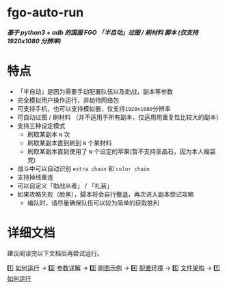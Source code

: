 # **fgo-auto-run**

***基于 python3 + adb 的国服 FGO 「半自动」过图 / 刷材料 脚本 (仅支持 1920x1080 分辨率)***

# 特点

* 「半自动」是因为需要手动配置队伍以及助战，副本等参数
* 完全模拟用户操作运行，非劫持网络包
* 可支持手机，也可以支持模拟器，仅支持`1920x1080`分辨率
* 可自动过图 / 刷材料 （并不适用于所有副本，仅适用用重复性比较大的副本）
* 支持三种设定模式
  * 刷取某副本 `N` 次
  * 刷取某副本直到刷到 `N` 个某材料
  * 刷取某副本直到使用了 `N` 个设定的苹果(暂不支持圣晶石，因为本人福袋党)
* 战斗中可以自动识别 `extra chain` 和 `color chain`
* 支持掉线重连
* 可以自定义「助战从者」 / 「礼装」
* 如果攻略失败（脸黑），脚本将会自行撤退，再次进入副本尝试攻略
  * 编队时，请尽量确保队伍可以较为简单的获取胜利

# 详细文档

建议阅读完以下文档后再尝试运行。​

:one: [如何运行](https://github.com/airbirdx/fgo-auto-run/blob/master/wiki/howtorun.md) → :two: [参数详解](https://github.com/airbirdx/fgo-auto-run/blob/master/wiki/parameter.md) → :three: [刷图示例](https://github.com/airbirdx/fgo-auto-run/blob/master/wiki/example.md) → :four: [配置环境](https://github.com/airbirdx/fgo-auto-run/blob/master/wiki/environment.md) → :five: [文件架构](https://github.com/airbirdx/fgo-auto-run/blob/master/wiki/architecture.md) → :one: ​[如何运行](https://github.com/airbirdx/fgo-auto-run/blob/master/wiki/howtorun.md) 